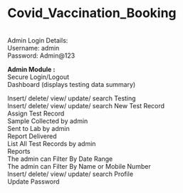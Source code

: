 ﻿# Covid_Vaccination_Booking
 <br>
 Admin Login Details:
 <br>
 Username: admin <br> 
Password: Admin@123 <br>

**Admin Module :** <br>
Secure Login/Logout  <br>
Dashboard (displays testing data summary)  <br>

Insert/ delete/ view/ update/ search Testing  <br>
Insert/ delete/ view/ update/ search New Test Record  <br>
Assign Test Record  <br>
Sample Collected by admin  <br>
Sent to Lab by admin  <br>
Report Delivered  <br>
List All Test Records by admin  <br>
Reports  <br>
The admin can Filter By Date Range  <br>
The admin can Filter By Name or Mobile Number  <br>
Insert/ delete/ view/ update/ search Profile  <br>
Update Password  <br>
